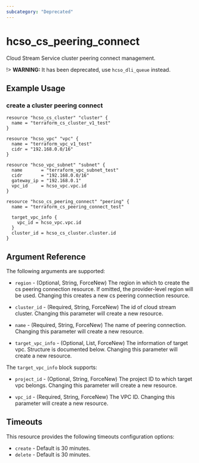 ```yaml
---
subcategory: "Deprecated"
---
```


# hcso_cs_peering_connect

Cloud Stream Service cluster peering connect management.

!> **WARNING:** It has been deprecated, use `hcso_dli_queue` instead.

## Example Usage

### create a cluster peering connect

```hcl
resource "hcso_cs_cluster" "cluster" {
  name = "terraform_cs_cluster_v1_test"
}

resource "hcso_vpc" "vpc" {
  name = "terraform_vpc_v1_test"
  cidr = "192.168.0.0/16"
}

resource "hcso_vpc_subnet" "subnet" {
  name       = "terraform_vpc_subnet_test"
  cidr       = "192.168.0.0/16"
  gateway_ip = "192.168.0.1"
  vpc_id     = hcso_vpc.vpc.id
}

resource "hcso_cs_peering_connect" "peering" {
  name = "terraform_cs_peering_connect_test"

  target_vpc_info {
    vpc_id = hcso_vpc.vpc.id
  }
  cluster_id = hcso_cs_cluster.cluster.id
}
```

## Argument Reference

The following arguments are supported:

* `region` - (Optional, String, ForceNew) The region in which to create the cs peering connection resource. If omitted,
  the provider-level region will be used. Changing this creates a new cs peering connection resource.

* `cluster_id` - (Required, String, ForceNew) The id of cloud stream cluster. Changing this parameter will create a new
  resource.

* `name` - (Required, String, ForceNew) The name of peering connection. Changing this parameter will create a new
  resource.

* `target_vpc_info` - (Optional, List, ForceNew) The information of target vpc. Structure is documented below. Changing
  this parameter will create a new resource.

The `target_vpc_info` block supports:

* `project_id` - (Optional, String, ForceNew) The project ID to which target vpc belongs. Changing this parameter will
  create a new resource.

* `vpc_id` - (Required, String, ForceNew) The VPC ID. Changing this parameter will create a new resource.

## Timeouts

This resource provides the following timeouts configuration options:

* `create` - Default is 30 minutes.
* `delete` - Default is 30 minutes.
